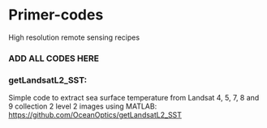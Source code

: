 # Primer-codes
High resolution remote sensing recipes

### ADD ALL CODES HERE

### getLandsatL2_SST:
Simple code to extract sea surface temperature from Landsat 4, 5, 7, 8 and 9 collection 2 level 2 images using MATLAB: https://github.com/OceanOptics/getLandsatL2_SST
